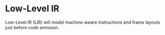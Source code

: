 # Low-Level IR

Low-Level IR (LIR) will model machine-aware instructions and frame layouts just before code emission.
